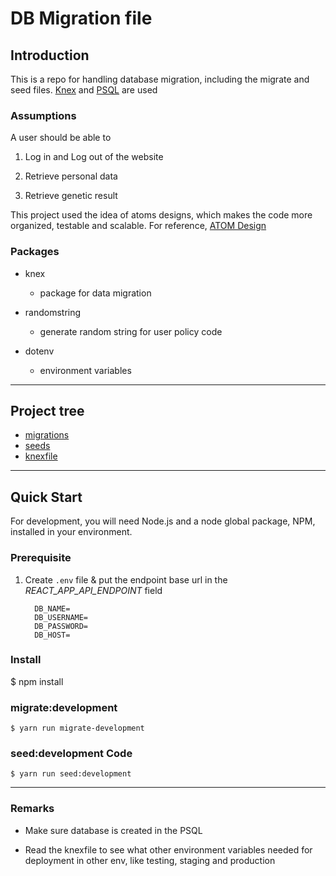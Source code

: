 # DB Migration file

## Introduction

This is a repo for handling database migration, including the migrate and seed files. [Knex](https://knexjs.org/) and [PSQL](https://www.postgresql.org/) are used

### Assumptions

A user should be able to

 1. Log in and Log out of the website

 2. Retrieve personal data
 
 2. Retrieve genetic result

This project used the idea of atoms designs, which makes the code more organized, testable and scalable. For reference, [ATOM Design](http://atomicdesign.bradfrost.com/chapter-2/)

### Packages 
- knex
  - package for data migration

- randomstring
  - generate random string for user policy code

- dotenv
  - environment variables

---

## Project tree

 * [migrations](./migrations)
 * [seeds](./seeds)
 * [knexfile](./knexfile.js)

---

## Quick Start

For development, you will need Node.js and a node global package, NPM, installed in your environment.

### Prerequisite

1. Create `.env` file & put the endpoint base url in the _REACT_APP_API_ENDPOINT_ field

    ```
      DB_NAME=
      DB_USERNAME=
      DB_PASSWORD=
      DB_HOST=
    ```

### Install

  $  npm install

### migrate:development

    $ yarn run migrate-development

### seed:development Code

    $ yarn run seed:development

---

### Remarks

  - Make sure database is created in the PSQL
  
  - Read the knexfile to see what other environment variables needed for deployment in other env, like testing, staging and production